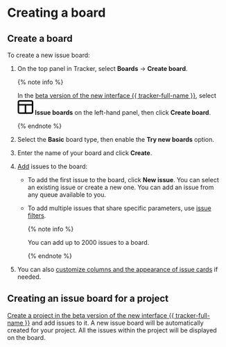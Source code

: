 # Creating a board

## Create a board

To create a new issue board:

1. On the top panel in Tracker, select **Boards** → **Create board**.

   {% note info %}

   In the [beta version of the new interface {{ tracker-full-name }}](../user/personal.md#sec_beta), select ![](../../_assets/tracker/svg/boards.svg)&nbsp;**Issue boards** on the left-hand panel, then click **Create board**.

   {% endnote %}

1. Select the **Basic** board type, then enable the **Try new boards** option.

1. Enter the name of your board and click **Create**.

1. [Add](./agile-new-use.md#from-board) issues to the board:

    * To add the first issue to the board, click **New issue**. You can select an existing issue or create a new one. You can add an issue from any queue available to you.

    * To add multiple issues that share specific parameters, use [issue filters](./agile-new-use.md#from-bulk).

        {% note info %}



        You can add up to 2000 issues to a board.

        {% endnote %}

1. You can also [customize columns and the appearance of issue cards](agile-new-set.md) if needed.

## Creating an issue board for a project

[Create a project in the beta version of the new interface {{ tracker-full-name }}](./create-project.md) and add issues to it. A new issue board will be automatically created for your project. All the issues within the project will be displayed on the board.

